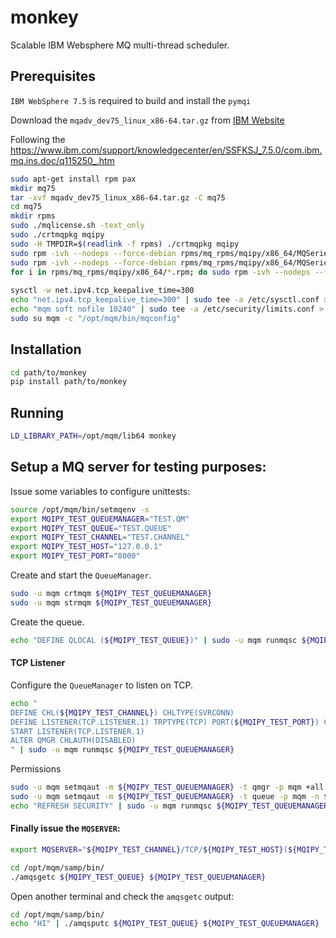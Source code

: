 # monkey

Scalable IBM Websphere MQ multi-thread scheduler.

## Prerequisites

`IBM WebSphere 7.5` is required to build and install the `pymqi`

Download the `mqadv_dev75_linux_x86-64.tar.gz` from [IBM Website](https://www.ibm.com/developerworks/community/blogs/messaging/entry/develop_on_websphere_mq_advanced_at_no_charge?lang=en)

Following the https://www.ibm.com/support/knowledgecenter/en/SSFKSJ_7.5.0/com.ibm.mq.ins.doc/q115250_.htm

```bash
sudo apt-get install rpm pax
mkdir mq75
tar -xvf mqadv_dev75_linux_x86-64.tar.gz -C mq75
cd mq75
mkdir rpms
sudo ./mqlicense.sh -text_only
sudo ./crtmqpkg mqipy
sudo -H TMPDIR=$(readlink -f rpms) ./crtmqpkg mqipy
sudo rpm -ivh --nodeps --force-debian rpms/mq_rpms/mqipy/x86_64/MQSeriesRuntime_mqipy-*.rpm
sudo rpm -ivh --nodeps --force-debian rpms/mq_rpms/mqipy/x86_64/MQSeriesServer_mqipy-*.rpm
for i in rpms/mq_rpms/mqipy/x86_64/*.rpm; do sudo rpm -ivh --nodeps --force-debian $i; done
 
sysctl -w net.ipv4.tcp_keepalive_time=300
echo "net.ipv4.tcp_keepalive_time=300" | sudo tee -a /etc/sysctl.conf > /dev/null
echo "mqm soft nofile 10240" | sudo tee -a /etc/security/limits.conf > /dev/null
sudo su mqm -c "/opt/mqm/bin/mqconfig"
```

## Installation

```bash
cd path/to/monkey
pip install path/to/monkey
```

## Running

```bash
LD_LIBRARY_PATH=/opt/mqm/lib64 monkey
```

## Setup a MQ server for testing purposes:

Issue some variables to configure unittests:

```bash
source /opt/mqm/bin/setmqenv -s
export MQIPY_TEST_QUEUEMANAGER="TEST.QM"
export MQIPY_TEST_QUEUE="TEST.QUEUE"
export MQIPY_TEST_CHANNEL="TEST.CHANNEL"
export MQIPY_TEST_HOST="127.0.0.1"
export MQIPY_TEST_PORT="8000"
```

Create and start the `QueueManager`.

```bash
sudo -u mqm crtmqm ${MQIPY_TEST_QUEUEMANAGER}
sudo -u mqm strmqm ${MQIPY_TEST_QUEUEMANAGER}
```

Create the queue.

```bash
echo "DEFINE QLOCAL (${MQIPY_TEST_QUEUE})" | sudo -u mqm runmqsc ${MQIPY_TEST_QUEUEMANAGER}
```

#### TCP Listener


Configure the `QueueManager` to listen on TCP.

```bash
echo "
DEFINE CHL(${MQIPY_TEST_CHANNEL}) CHLTYPE(SVRCONN)
DEFINE LISTENER(TCP.LISTENER.1) TRPTYPE(TCP) PORT(${MQIPY_TEST_PORT}) CONTROL(QMGR) REPLACE
START LISTENER(TCP.LISTENER.1)
ALTER QMGR CHLAUTH(DISABLED)
" | sudo -u mqm runmqsc ${MQIPY_TEST_QUEUEMANAGER}
```

Permissions

```bash
sudo -u mqm setmqaut -m ${MQIPY_TEST_QUEUEMANAGER} -t qmgr -p mqm +all
sudo -u mqm setmqaut -m ${MQIPY_TEST_QUEUEMANAGER} -t queue -p mqm -n ${MQIPY_TEST_QUEUE} +all
echo "REFRESH SECURITY" | sudo -u mqm runmqsc ${MQIPY_TEST_QUEUEMANAGER}
```


#### Finally issue the `MQSERVER`:

```bash
export MQSERVER="${MQIPY_TEST_CHANNEL}/TCP/${MQIPY_TEST_HOST}(${MQIPY_TEST_PORT})"
```

```bash
cd /opt/mqm/samp/bin/
./amqsgetc ${MQIPY_TEST_QUEUE} ${MQIPY_TEST_QUEUEMANAGER}
```

Open another terminal and check the `amqsgetc` output:
```bash
cd /opt/mqm/samp/bin/
echo "HI" | ./amqsputc ${MQIPY_TEST_QUEUE} ${MQIPY_TEST_QUEUEMANAGER}
```
